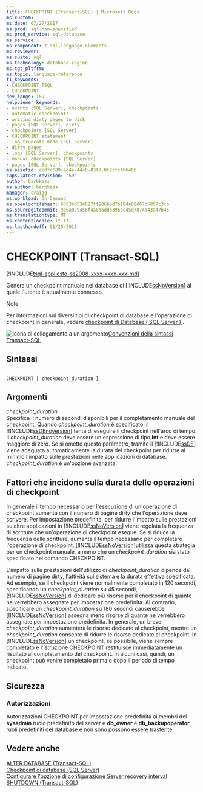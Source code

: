 ```yaml
---
title: CHECKPOINT (Transact-SQL) | Microsoft Docs
ms.custom: 
ms.date: 07/27/2017
ms.prod: sql-non-specified
ms.prod_service: sql-database
ms.service: 
ms.component: t-sql|language-elements
ms.reviewer: 
ms.suite: sql
ms.technology: database-engine
ms.tgt_pltfrm: 
ms.topic: language-reference
f1_keywords:
- CHECKPOINT_TSQL
- CHECKPOINT
dev_langs: TSQL
helpviewer_keywords:
- events [SQL Server], checkpoints
- automatic checkpoints
- writing dirty pages to disk
- pages [SQL Server], dirty
- checkpoints [SQL Server]
- CHECKPOINT statement
- log truncate mode [SQL Server]
- dirty pages
- logs [SQL Server], checkpoints
- manual checkpoints [SQL Server]
- pages [SQL Server], checkpoints
ms.assetid: ccdfc689-ad4e-44c0-83f7-0f2cfcfb6406
caps.latest.revision: "59"
author: barbkess
ms.author: barbkess
manager: craigg
ms.workload: On Demand
ms.openlocfilehash: 6353bd534827ff9066bd7b184a09d67b5867c3cb
ms.sourcegitcommit: 9e6a029456f4a8daddb396bc45d7874a43a47b45
ms.translationtype: MT
ms.contentlocale: it-IT
ms.lasthandoff: 01/25/2018
---
```

# <a name="checkpoint-transact-sql"></a>CHECKPOINT (Transact-SQL)
[!INCLUDE[tsql-appliesto-ss2008-xxxx-xxxx-xxx-md](../../includes/tsql-appliesto-ss2008-xxxx-xxxx-xxx-md.md)]

  Genera un checkpoint manuale nel database di [!INCLUDE[ssNoVersion](../../includes/ssnoversion-md.md)] al quale l'utente è attualmente connesso.  
  
> [!NOTE]  
>  Per informazioni sui diversi tipi di checkpoint di database e l'operazione di checkpoint in generale, vedere [checkpoint di Database &#40; SQL Server &#41; ](../../relational-databases/logs/database-checkpoints-sql-server.md).  
  
 ![Icona di collegamento a un argomento](../../database-engine/configure-windows/media/topic-link.gif "Icona di collegamento a un argomento")[Convenzioni della sintassi Transact-SQL](../../t-sql/language-elements/transact-sql-syntax-conventions-transact-sql.md)  
  
## <a name="syntax"></a>Sintassi  
  
```  
  
CHECKPOINT [ checkpoint_duration ]  
```  
  
## <a name="arguments"></a>Argomenti  
 *checkpoint_duration*  
 Specifica il numero di secondi disponibili per il completamento manuale del checkpoint. Quando *checkpoint_duration* è specificato, il [!INCLUDE[ssDEnoversion](../../includes/ssdenoversion-md.md)] tenta di eseguire il checkpoint nell'arco di tempo. Il *checkpoint_duration* deve essere un'espressione di tipo **int** e deve essere maggiore di zero. Se si omette questo parametro, tramite il [!INCLUDE[ssDE](../../includes/ssde-md.md)] viene adeguata automaticamente la durata del checkpoint per ridurre al minimo l'impatto sulle prestazioni nelle applicazioni di database. *checkpoint_duration* è un'opzione avanzata.  
  
## <a name="factors-affecting-the-duration-of-checkpoint-operations"></a>Fattori che incidono sulla durata delle operazioni di checkpoint  
 In generale il tempo necessario per l'esecuzione di un'operazione di checkpoint aumenta con il numero di pagine dirty che l'operazione deve scrivere. Per impostazione predefinita, per ridurre l'impatto sulle prestazioni su altre applicazioni in [!INCLUDE[ssNoVersion](../../includes/ssnoversion-md.md)] viene regolata la frequenza di scritture che un'operazione di checkpoint esegue. Se si riduce la frequenza delle scritture, aumenta il tempo necessario per completare l'operazione di checkpoint. [!INCLUDE[ssNoVersion](../../includes/ssnoversion-md.md)]utilizza questa strategia per un checkpoint manuale, a meno che un *checkpoint_duration* sia stato specificato nel comando CHECKPOINT.  
  
 L'impatto sulle prestazioni dell'utilizzo di *checkpoint_duration* dipende dal numero di pagine dirty, l'attività sul sistema e la durata effettiva specificata. Ad esempio, se il checkpoint viene normalmente completato in 120 secondi, specificando un *checkpoint_duration* su 45 secondi, [!INCLUDE[ssNoVersion](../../includes/ssnoversion-md.md)] di dedicare più risorse per il checkpoint di quante ne verrebbero assegnate per impostazione predefinita. Al contrario, specificare un *checkpoint_duration* su 180 secondi causerebbe [!INCLUDE[ssNoVersion](../../includes/ssnoversion-md.md)] assegna meno risorse di quante ne verrebbero assegnate per impostazione predefinita. In generale, un breve *checkpoint_duration* aumenterà le risorse dedicate al checkpoint, mentre un *checkpoint_duration* consente di ridurre le risorse dedicate al checkpoint. In [!INCLUDE[ssNoVersion](../../includes/ssnoversion-md.md)] un checkpoint, se possibile, viene sempre completato e l'istruzione CHECKPOINT restituisce immediatamente un risultato al completamento del checkpoint. In alcuni casi, quindi, un checkpoint può venire completato prima o dopo il periodo di tempo indicato.  
  
##  <a name="Security"></a> Sicurezza  
  
### <a name="permissions"></a>Autorizzazioni  
 Autorizzazioni CHECKPOINT per impostazione predefinita ai membri del **sysadmin** ruolo predefinito del server e **db_owner** e **db_backupoperator** ruoli predefiniti del database e non sono possono essere trasferite.  
  
## <a name="see-also"></a>Vedere anche  
 [ALTER DATABASE &#40;Transact-SQL&#41;](../../t-sql/statements/alter-database-transact-sql.md)   
 [Checkpoint di database &#40;SQL Server&#41;](../../relational-databases/logs/database-checkpoints-sql-server.md)   
 [Configurare l'opzione di configurazione Server recovery interval](../../database-engine/configure-windows/configure-the-recovery-interval-server-configuration-option.md)   
 [SHUTDOWN &#40;Transact-SQL&#41;](../../t-sql/language-elements/shutdown-transact-sql.md)  
  
  
